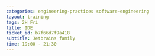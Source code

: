 ```yaml
---
categories: engineering-practices software-engineering
layout: training
tags: 2H Fri
title: IDE
ticket_id: b7f66d7f9a418
subtitle: Jetbrains family 
time: 19:00 - 21:30
---
```

